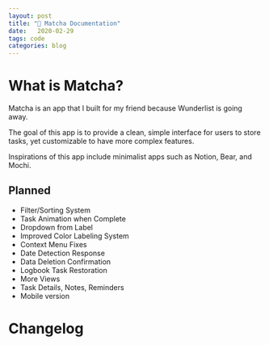 ```yaml
---
layout: post
title: "🍵 Matcha Documentation"
date:   2020-02-29
tags: code
categories: blog
---
```


# What is Matcha?

Matcha is an app that I built for my friend because Wunderlist is going away.

The goal of this app is to provide a clean, simple interface for users to store tasks, yet customizable to have more complex features.

Inspirations of this app include minimalist apps such as Notion, Bear, and Mochi.

## Planned

- Filter/Sorting System
- Task Animation when Complete
- Dropdown from Label
- Improved Color Labeling System
- Context Menu Fixes
- Date Detection Response
- Data Deletion Confirmation
- Logbook Task Restoration
- More Views
- Task Details, Notes, Reminders
- Mobile version

# Changelog
